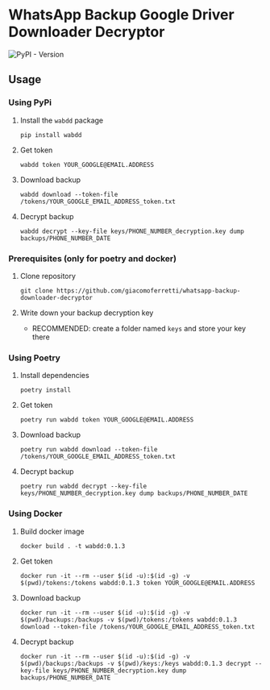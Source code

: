 # WhatsApp Backup Google Driver Downloader Decryptor

![PyPI - Version](https://img.shields.io/pypi/v/wabdd?color=green)

## Usage

### Using PyPi

1. Install the `wabdd` package

    ```shell
    pip install wabdd
    ```

2. Get token

    ```shell
    wabdd token YOUR_GOOGLE@EMAIL.ADDRESS
    ```

3. Download backup

    ```shell
    wabdd download --token-file /tokens/YOUR_GOOGLE_EMAIL_ADDRESS_token.txt
    ```

4. Decrypt backup

    ```shell
    wabdd decrypt --key-file keys/PHONE_NUMBER_decryption.key dump backups/PHONE_NUMBER_DATE
    ```

### Prerequisites (only for poetry and docker)

1. Clone repository

    ```shell
    git clone https://github.com/giacomoferretti/whatsapp-backup-downloader-decryptor
    ```

2. Write down your backup decryption key
   - RECOMMENDED: create a folder named `keys` and store your key there

### Using Poetry

1. Install dependencies

    ```shell
    poetry install
    ```

2. Get token

    ```shell
    poetry run wabdd token YOUR_GOOGLE@EMAIL.ADDRESS
    ```

3. Download backup

    ```shell
    poetry run wabdd download --token-file /tokens/YOUR_GOOGLE_EMAIL_ADDRESS_token.txt
    ```

4. Decrypt backup

    ```shell
    poetry run wabdd decrypt --key-file keys/PHONE_NUMBER_decryption.key dump backups/PHONE_NUMBER_DATE
    ```

### Using Docker

1. Build docker image

    ```shell
    docker build . -t wabdd:0.1.3
    ```

2. Get token

    ```shell
    docker run -it --rm --user $(id -u):$(id -g) -v $(pwd)/tokens:/tokens wabdd:0.1.3 token YOUR_GOOGLE@EMAIL.ADDRESS
    ```

3. Download backup

    ```shell
    docker run -it --rm --user $(id -u):$(id -g) -v $(pwd)/backups:/backups -v $(pwd)/tokens:/tokens wabdd:0.1.3 download --token-file /tokens/YOUR_GOOGLE_EMAIL_ADDRESS_token.txt
    ```

4. Decrypt backup

    ```shell
    docker run -it --rm --user $(id -u):$(id -g) -v $(pwd)/backups:/backups -v $(pwd)/keys:/keys wabdd:0.1.3 decrypt --key-file keys/PHONE_NUMBER_decryption.key dump backups/PHONE_NUMBER_DATE
    ```
